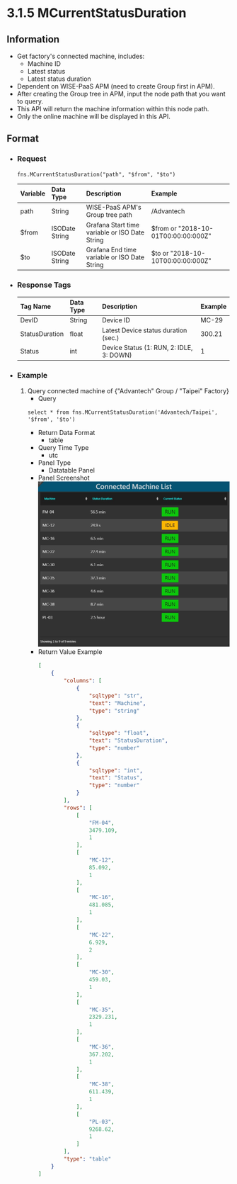 # 3.1.5 MCurrentStatusDuration

## Information
* Get factory's connected machine, includes:
    * Machine ID
    * Latest status
    * Latest status duration
* Dependent on WISE-PaaS APM (need to create Group first in APM).
* After creating the Group tree in APM, input the node path that you want to query.
* This API will return the machine information within this node path.
* Only the online machine will be displayed in this API.
  
## Format

* ### Request

  ```
  fns.MCurrentStatusDuration("path", "$from", "$to")
  ```

  | Variable | Data Type | Description | Example |
  | :--- | :--- | :--- | :---|
  | path | String | WISE-PaaS APM's Group tree path | /Advantech |
  | $from | ISODate String | Grafana Start time variable or ISO Date String | $from or "2018-10-01T00:00:00:000Z" |
  | $to | ISODate String | Grafana End time variable or ISO Date String | $to or "2018-10-10T00:00:00:000Z" |

* ### Response Tags

  | Tag Name | Data Type | Description | Example |
  | :--- | :--- | :--- | :--- |
  | DevID | String | Device ID | MC-29 |
  | StatusDuration | float | Latest Device status duration (sec.) | 300.21 |
  | Status | int | Device Status \(1: RUN, 2: IDLE, 3: DOWN\) | 1 |
  
* ### Example
    1. Query connected machine of {"Advantech" Group / "Taipei" Factory}
        - Query   
        ``` 
        select * from fns.MCurrentStatusDuration('Advantech/Taipei', '$from', '$to')
        ```
        - Return Data Format   
            * table
        - Query Time Type   
            * utc
        - Panel Type   
            * Datatable Panel
        - Panel Screenshot      
            ![](/images/3.1.5-MCurrentStatusDuration.jpg)
        - Return Value Example    
            ``` json
            [
                {
                    "columns": [
                        {
                            "sqltype": "str", 
                            "text": "Machine", 
                            "type": "string"
                        }, 
                        {
                            "sqltype": "float", 
                            "text": "StatusDuration", 
                            "type": "number"
                        }, 
                        {
                            "sqltype": "int", 
                            "text": "Status", 
                            "type": "number"
                        }
                    ], 
                    "rows": [
                        [
                            "FM-04", 
                            3479.109, 
                            1
                        ], 
                        [
                            "MC-12", 
                            85.092, 
                            1
                        ], 
                        [
                            "MC-16", 
                            481.085, 
                            1
                        ], 
                        [
                            "MC-22", 
                            6.929, 
                            2
                        ], 
                        [
                            "MC-30", 
                            459.03, 
                            1
                        ], 
                        [
                            "MC-35", 
                            2329.231, 
                            1
                        ], 
                        [
                            "MC-36", 
                            367.202, 
                            1
                        ], 
                        [
                            "MC-38", 
                            611.439, 
                            1
                        ], 
                        [
                            "PL-03", 
                            9268.62, 
                            1
                        ]
                    ], 
                    "type": "table"
                }
            ]
            ```
